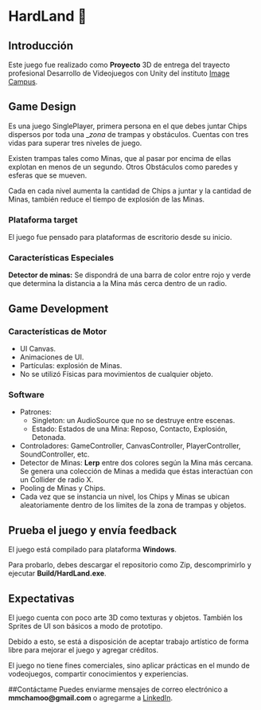 # HardLand :pushpin:

## Introducción
Este juego fue realizado como **Proyecto** 3D de entrega del trayecto profesional Desarrollo de Videojuegos con Unity del instituto [Image Campus](https://www.imagecampus.edu.ar).

## Game Design
Es una juego SinglePlayer, primera persona en el que debes juntar Chips dispersos por toda una __zona_ de trampas y obstáculos. Cuentas con tres vidas para superar tres niveles de juego.

Existen trampas tales como Minas, que al pasar por encima de ellas explotan en menos de un segundo. Otros Obstáculos como paredes y esferas que se mueven.

Cada en cada nivel aumenta la cantidad de Chips a juntar y la cantidad de Minas, también reduce el tiempo de explosión de las Minas.

### Plataforma target
El juego fue pensado para plataformas de escritorio desde su inicio.

### Características Especiales
**Detector de minas:** Se dispondrá de una barra de color entre rojo y verde que determina la distancia a la Mina más cerca dentro de un radio.

## Game Development

### Características de Motor
- UI Canvas.
- Animaciones de UI.
- Partículas: explosión de Minas.
- No se utilizó Físicas para movimientos de cualquier objeto.

### Software
- Patrones: 
  - Singleton: un AudioSource que no se destruye entre escenas. 
  - Estado: Estados de una Mina: Reposo, Contacto, Explosión, Detonada.
- Controladores: GameController, CanvasController, PlayerController, SoundController, etc.
- Detector de Minas: __Lerp__ entre dos colores según la Mina más cercana. Se genera una colección de Minas a medida que éstas interactúan con un Collider de radio X.
- Pooling de Minas y Chips.
- Cada vez que se instancia un nivel, los Chips y Minas se ubican aleatoriamente dentro de los límites de la zona de trampas y objetos.

## Prueba el juego y envía feedback
El juego está compilado para plataforma __Windows__.

Para probarlo, debes descargar el repositorio como Zip, descomprimirlo y ejecutar __Build/HardLand.exe__.

## Expectativas
El juego cuenta con poco arte 3D como texturas y objetos. También los Sprites de UI son básicos a modo de prototipo.

Debido a esto, se está a disposición de aceptar trabajo artístico de forma libre para mejorar el juego y agregar créditos.

El juego no tiene fines comerciales, sino aplicar prácticas en el mundo de vodeojuegos, compartir conocimientos y experiencias.

##Contáctame
Puedes enviarme mensajes de correo electrónico a __mmchamoo@gmail.com__ o agregarme a [LinkedIn](https://www.linkedin.com/in/mauricio-manuel-chamorro).
